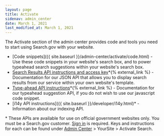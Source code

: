 ```yaml
---
layout: page
title: Activate
sidenav: admin_center
date: March 1, 2021
last_modified_at: March 1, 2021
---
```


<i class="icon-code"></i> The Activate section of the admin center provides code and tools you need to start using Search.gov with your website.

* [Code snippets]({{ site.baseurl }}/admin-center/activate/code.html) - Use these code snippets in your website's search box, and to power typeahead search suggestions within your website's search box.
* [Search Results API instructions and access key](https://open.gsa.gov/api/searchgov-results/)\*{% external_link %} - Documentation for our JSON API that allows you to display search results from our service within your own website's template.
* [Type-ahead API instructions](https://open.gsa.gov/api/searchgov-suggestions/)\*{% external_link %} - Documentation for our typeahead suggestion API, if you do not wish to use our javascript code snippet.
* [i14y API instructions]({{ site.baseurl }}/developer/i14y.html)\* - Information about our indexing API.

\* These APIs are available for use on official government websites only. You must be a Search.gov customer. [Sign in](https://search.usa.gov/sites) is required. Keys and instructions for each can be found under [Admin Center](https://search.usa.gov/sites) > YourSite > Activate Search.